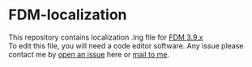 # FDM-localization
This repository contains localization .lng file for [FDM 3.9.x](http://www.freedownloadmanager.org/download.htm)  
To edit this file, you will need  a code editor software.
Any issue please contact me by [open an issue](https://github.com/lychichem/FDM-localization/issues/new) here or [mail to me](mailto:leichixian@outlook.com).